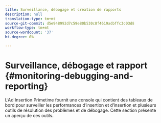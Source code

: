 ```yaml
---
title: Surveillance, débogage et création de rapports
description: null
translation-type: tm+mt
source-git-commit: d5e948992d7c59e80b530c8f4619adbffc3c03d8
workflow-type: tm+mt
source-wordcount: '37'
ht-degree: 0%

---
```



# Surveillance, débogage et rapport {#monitoring-debugging-and-reporting}

L’Ad Insertion Primetime fournit une console qui contient des tableaux de bord pour surveiller les performances d’insertion et d’insertion et plusieurs outils de résolution des problèmes et de débogage. Cette section présente un aperçu de ces outils.
